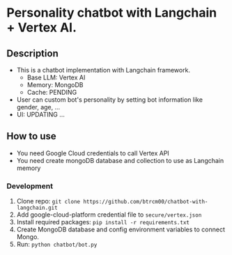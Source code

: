 # Personality chatbot with Langchain + Vertex AI.

## Description
- This is a chatbot implementation with Langchain framework.
  - Base LLM: Vertex AI
  - Memory: MongoDB
  - Cache: PENDING
- User can custom bot's personality by setting bot information like gender, age, ...
- UI: UPDATING ...

## How to use
- You need Google Cloud credentials to call Vertex API
- You need create mongoDB database and collection to use as Langchain memory

### Development
1. Clone repo: `git clone https://github.com/btrcm00/chatbot-with-langchain.git`
2. Add google-cloud-platform credential file to `secure/vertex.json`
3. Install required packages: `pip install -r requirements.txt`
4. Create MongoDB database and config environment variables to connect Mongo.
5. Run: `python chatbot/bot.py`

